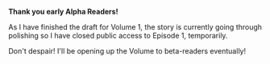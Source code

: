 **Thank you early Alpha Readers!**

As I have finished the draft for Volume 1, the story is currently going through polishing so I have closed public access to Episode 1, temporarily. 

Don't despair! I'll be opening up the Volume to beta-readers eventually!
